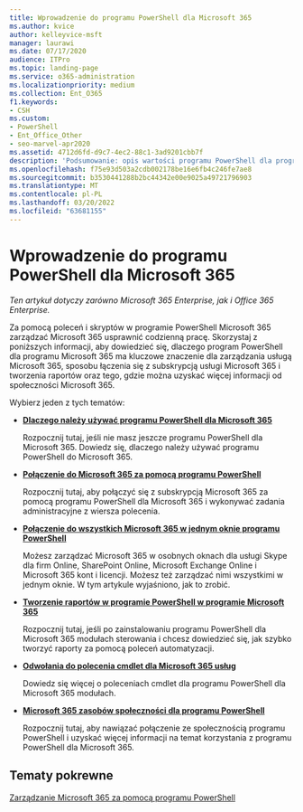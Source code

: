 ```yaml
---
title: Wprowadzenie do programu PowerShell dla Microsoft 365
ms.author: kvice
author: kelleyvice-msft
manager: laurawi
ms.date: 07/17/2020
audience: ITPro
ms.topic: landing-page
ms.service: o365-administration
ms.localizationpriority: medium
ms.collection: Ent_O365
f1.keywords:
- CSH
ms.custom:
- PowerShell
- Ent_Office_Other
- seo-marvel-apr2020
ms.assetid: 4712d6fd-d9c7-4ec2-88c1-3ad9201cbb7f
description: 'Podsumowanie: opis wartości programu PowerShell dla programu Microsoft 365, sposobu na połączenia się z dzierżawą usługi Microsoft 365 i gdzie można uzyskać pomoc.'
ms.openlocfilehash: f75e93d503a2cdb002178be16e6fb4c246fe7ae8
ms.sourcegitcommit: b3530441288b2bc44342e00e9025a49721796903
ms.translationtype: MT
ms.contentlocale: pl-PL
ms.lasthandoff: 03/20/2022
ms.locfileid: "63681155"
---
```

# <a name="get-started-with-powershell-for-microsoft-365"></a>Wprowadzenie do programu PowerShell dla Microsoft 365

*Ten artykuł dotyczy zarówno Microsoft 365 Enterprise, jak i Office 365 Enterprise.*

Za pomocą poleceń i skryptów w programie PowerShell Microsoft 365 zarządzać Microsoft 365 usprawnić codzienną pracę. Skorzystaj z poniższych informacji, aby dowiedzieć się, dlaczego program PowerShell dla programu Microsoft 365 ma kluczowe znaczenie dla zarządzania usługą Microsoft 365, sposobu łączenia się z subskrypcją usługi Microsoft 365 i tworzenia raportów oraz tego, gdzie można uzyskać więcej informacji od społeczności Microsoft 365.
  
Wybierz jeden z tych tematów:
  
- [**Dlaczego należy używać programu PowerShell dla Microsoft 365**](why-you-need-to-use-microsoft-365-powershell.md)
    
    Rozpocznij tutaj, jeśli nie masz jeszcze programu PowerShell dla Microsoft 365. Dowiedz się, dlaczego należy używać programu PowerShell do Microsoft 365.
    
- [**Połączenie do Microsoft 365 za pomocą programu PowerShell**](connect-to-microsoft-365-powershell.md)
    
    Rozpocznij tutaj, aby połączyć się z subskrypcją Microsoft 365 za pomocą programu PowerShell dla Microsoft 365 i wykonywać zadania administracyjne z wiersza polecenia.
    
- [**Połączenie do wszystkich Microsoft 365 w jednym oknie programu PowerShell**](connect-to-all-microsoft-365-services-in-a-single-windows-powershell-window.md)
    
    Możesz zarządzać Microsoft 365 w osobnych oknach dla usługi Skype dla firm Online, SharePoint Online, Microsoft Exchange Online i Microsoft 365 kont i licencji. Możesz też zarządzać nimi wszystkimi w jednym oknie. W tym artykule wyjaśniono, jak to zrobić.
    
- [**Tworzenie raportów w programie PowerShell w programie Microsoft 365**](use-windows-powershell-to-create-reports-in-microsoft-365.md)
    
    Rozpocznij tutaj, jeśli po zainstalowaniu programu PowerShell dla Microsoft 365 modułach sterowania i chcesz dowiedzieć się, jak szybko tworzyć raporty za pomocą poleceń automatyzacji.
    
- [**Odwołania do polecenia cmdlet dla Microsoft 365 usług**](cmdlet-references-for-microsoft-365-services.md)
    
    Dowiedz się więcej o poleceniach cmdlet dla programu PowerShell dla Microsoft 365 modułach.
    
- [**Microsoft 365 zasobów społeczności dla programu PowerShell**](microsoft-365-powershell-community-resources.md)
    
    Rozpocznij tutaj, aby nawiązać połączenie ze społecznością programu PowerShell i uzyskać więcej informacji na temat korzystania z programu PowerShell dla Microsoft 365.
    
## <a name="related-topics"></a>Tematy pokrewne

[Zarządzanie Microsoft 365 za pomocą programu PowerShell](manage-microsoft-365-with-microsoft-365-powershell.md)
